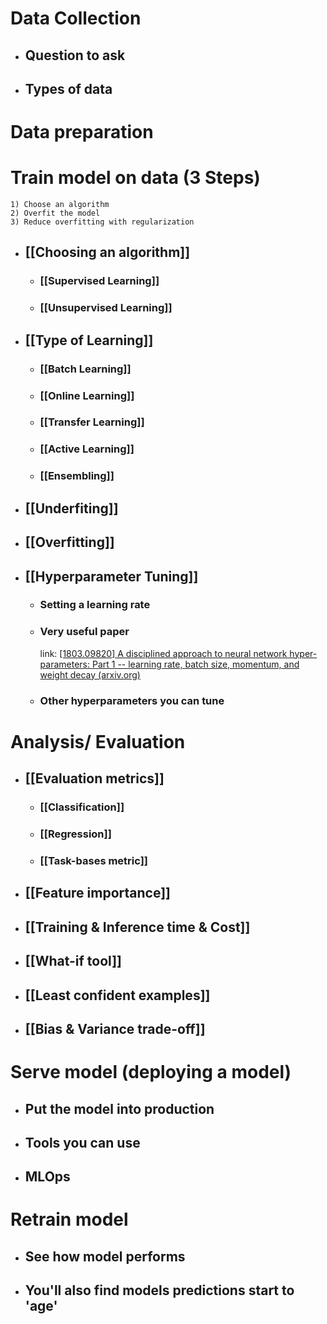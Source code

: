 # Data Collection
+ ## Question to ask 
+ ## Types of data

# Data preparation

# Train model on data (3 Steps)
	1) Choose an algorithm
	2) Overfit the model
	3) Reduce overfitting with regularization

+ ## [[Choosing an algorithm]]
	+ ### [[Supervised Learning]]
	+ ### [[Unsupervised Learning]]

+ ## [[Type of Learning]]
	+ ### [[Batch Learning]]
	+ ### [[Online Learning]]
	+ ### [[Transfer Learning]]
	+ ### [[Active Learning]]
	+ ### [[Ensembling]]

+ ## [[Underfiting]]

+ ## [[Overfitting]]

+ ## [[Hyperparameter Tuning]]
	+ ### Setting a learning rate
	+ ### Very useful paper 
		link: [[1803.09820] A disciplined approach to neural network hyper-parameters: Part 1 -- learning rate, batch size, momentum, and weight decay (arxiv.org)](https://arxiv.org/abs/1803.09820)
	+ ### Other hyperparameters you can tune

# Analysis/ Evaluation

+ ## [[Evaluation metrics]]
	+ ### [[Classification]]
	+ ### [[Regression]]
	+ ### [[Task-bases metric]]

+ ## [[Feature importance]]

+ ## [[Training & Inference time & Cost]]

+ ## [[What-if tool]]

+ ## [[Least confident examples]]

+ ## [[Bias & Variance trade-off]]



# Serve model (deploying a model)

+ ## Put the model into production
+ ## Tools you can use
+ ## MLOps

# Retrain model

+ ## See how model performs

+ ## You'll also find models predictions start to 'age'

